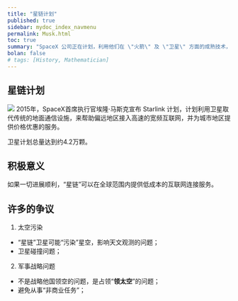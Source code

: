 ```yaml
---
title: "星链计划"
published: true
sidebar: mydoc_index_navmenu
permalink: Musk.html
toc: true
summary: "SpaceX 公司正在计划，利用他们在 \"火箭\" 及 \"卫星\" 方面的成熟技术，将 \"internet\" 互联网搬上太空，那将会是现行最先进的宽带互联网系统。- 并且这种变化将是“颠覆性的”。"
bolan: false
# tags: [History, Mathematician]
---
```


## 星链计划
![](https://bkimg.cdn.bcebos.com/pic/b21bb051f8198618a299b06044ed2e738ad4e67c?x-bce-process=image/watermark,g_7,image_d2F0ZXIvYmFpa2UxMTY=,xp_5,yp_5)
2015年，SpaceX首席执行官埃隆·马斯克宣布 Starlink 计划，计划利用卫星取代传统的地面通信设施，来帮助偏远地区接入高速的宽频互联网，并为城市地区提供价格优惠的服务。

卫星计划总量达到约4.2万颗。

## 积极意义
如果一切进展顺利，“星链”可以在全球范围内提供低成本的互联网连接服务。

## 许多的争议
 1. 太空污染
   - “星链”卫星可能“污染”星空，影响天文观测的问题；
   - 卫星碰撞问题；

 2. 军事战略问题
  - 不是战略他国领空的问题，是占领“__领太空__”的问题；
  - 避免从事“非商业任务”；
